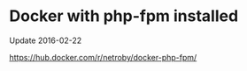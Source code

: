 # Docker with php-fpm installed


Update 2016-02-22


https://hub.docker.com/r/netroby/docker-php-fpm/
